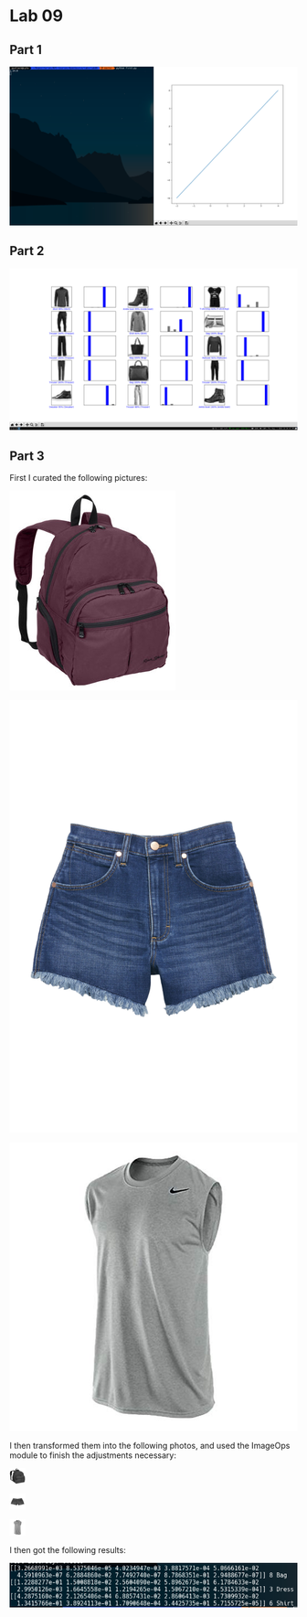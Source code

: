 # Lab 09

## Part 1

![ex1](images/chart1.png)

## Part 2

![ex2](images/chart2.png)

## Part 3

First I curated the following pictures:

![bag](images/orig_bag.png)

![jorts](images/orig_jorts.png)

![sleveless](images/orig_sleeveless.png)

I then transformed them into the following photos, and used the ImageOps module to finish the adjustments necessary:

![ba](images/bag.png)

![jt](images/jorts.png)

![sl](images/sleeveless.png)

I then got the following results:

![results](images/results.png)

